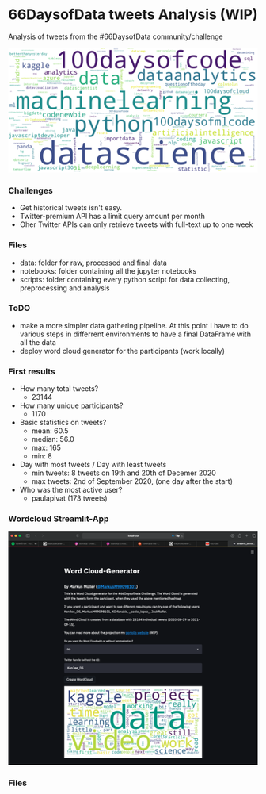 # 66DaysofData tweets Analysis (WIP)
Analysis of tweets from the #66DaysofData community/challenge

![wordcloud](reports/figures/test_vertical.png)

### Challenges
- Get historical tweets isn't easy. 
- Twitter-premium API has a limit query amount per month
- Oher Twitter APIs can only retrieve tweets with full-text up to one week

### Files
- data: folder for raw, processed and final data
- notebooks: folder containing all the jupyter notebooks
- scripts: folder containing every python script for data collecting, preprocessing and analysis

### ToDO
- make a more simpler data gathering pipeline. At this point I have to do various steps in differrent environments to have a final DataFrame with all the data
- deploy word cloud generator for the participants (work locally)

### First results
- How many total tweets?
    - 23144
- How many unique participants?
    - 1170
- Basic statistics on tweets?
    - mean: 60.5
    - median: 56.0
    - max: 165
    - min: 8
- Day with most tweets / Day with least tweets
    - min tweets: 8 tweets on 19th and 20th of Decemer 2020
    - max tweets: 2nd of September 2020, (one day after the start)
- Who was the most active user?
    - paulapivat (173 tweets)

### Wordcloud Streamlit-App
![wordcloud_app](reports/figures/Word_Cloud_App.png)

### Files

